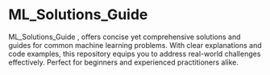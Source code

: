# ML_Solutions_Guide
ML_Solutions_Guide , offers concise yet
comprehensive solutions and guides for common machine learning problems. With clear explanations and code examples, this repository equips you to address real-world challenges effectively. Perfect for beginners and experienced practitioners alike.
